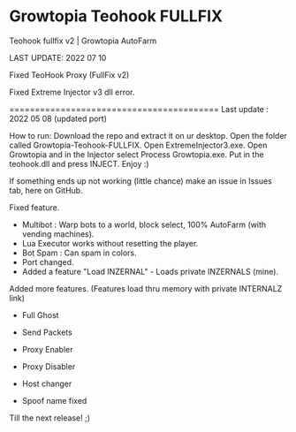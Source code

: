 # Growtopia Teohook FULLFIX
 Teohook fullfix v2 | Growtopia AutoFarm

LAST UPDATE: 2022 07 10

Fixed TeoHook Proxy (FullFix v2)

Fixed Extreme Injector v3 dll error.

=========================================
Last update : 2022 05 08
(updated port)

How to run: Download the repo and extract it on ur desktop. Open the folder called Growtopia-Teohook-FULLFIX. Open ExtremeInjector3.exe. Open Growtopia and in the Injector select Process Growtopia.exe. Put in the teohook.dll and press INJECT. Enjoy :)

If something ends up not working (little chance) make an issue in Issues tab, here on GitHub. 

Fixed feature.

- Multibot : Warp bots to a world, block select, 100% AutoFarm (with vending machines).
- Lua Executor works without resetting the player.
- Bot Spam : Can spam in colors. 
- Port changed.
- Added a feature "Load INZERNAL" - Loads private INZERNALS (mine).

Added more features.
(Features load thru memory with private INTERNALZ link)

- Full Ghost

- Send Packets

- Proxy Enabler

- Proxy Disabler 

- Host changer

- Spoof name fixed


Till the next release! ;)
